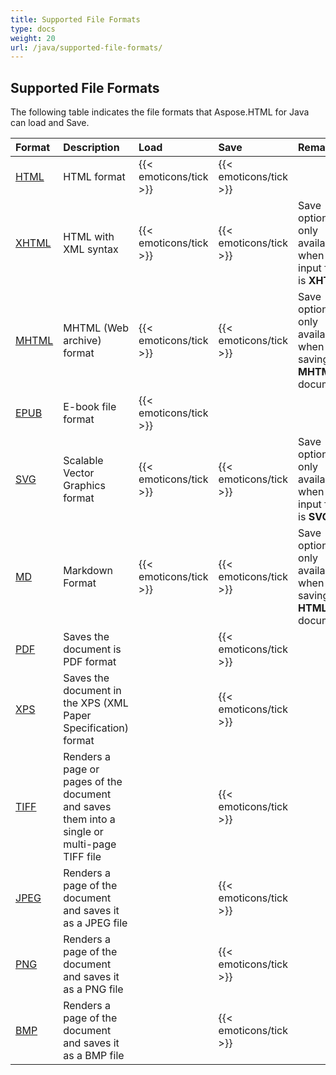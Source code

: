 ```yaml
---
title: Supported File Formats
type: docs
weight: 20
url: /java/supported-file-formats/
---
```


## **Supported File Formats** ## 
The following table indicates the file formats that Aspose.HTML for Java can load and Save.

|**Format**|**Description**|**Load**|**Save**|**Remarks**|
| :- | :- | :- | :- | :- |
|[HTML](https://wiki.fileformat.com/web/html/)|HTML format|{{< emoticons/tick >}}|{{< emoticons/tick >}}| |
|[XHTML](https://wiki.fileformat.com/web/xhtml/)|HTML with XML syntax|{{< emoticons/tick >}}|{{< emoticons/tick >}}|Save option is only available when the input file is **XHTML**|
|[MHTML](https://wiki.fileformat.com/web/mhtml/)|MHTML (Web archive) format|{{< emoticons/tick >}}|{{< emoticons/tick >}}|Save option is only available when saving **MHTML** document|
|[EPUB](https://wiki.fileformat.com/ebook/epub/)|E-book file format|{{< emoticons/tick >}}| | |
|[SVG](https://wiki.fileformat.com/page-description-language/svg/)|Scalable Vector Graphics format|{{< emoticons/tick >}}|{{< emoticons/tick >}}|Save option is only available when the input file is **SVG**|
|[MD](https://wiki.fileformat.com/specification/word-processing/md/)|Markdown Format|{{< emoticons/tick >}}|{{< emoticons/tick >}}|Save option is only available when saving **HTML** document|
|[PDF](https://wiki.fileformat.com/view/pdf/)|Saves the document is PDF format| |{{< emoticons/tick >}}| |
|[XPS](https://wiki.fileformat.com/page-description-language/xps/)|Saves the document in the XPS (XML Paper Specification) format| |{{< emoticons/tick >}}| |
|[TIFF](https://wiki.fileformat.com/image/tiff/)|Renders a page or pages of the document and saves them into a single or multi-page TIFF file| |{{< emoticons/tick >}}| |
|[JPEG](https://wiki.fileformat.com/image/jpeg/)|Renders a page of the document and saves it as a JPEG file| |{{< emoticons/tick >}}| |
|[PNG](https://wiki.fileformat.com/image/png/)|Renders a page of the document and saves it as a PNG file| |{{< emoticons/tick >}}| |
|[BMP](https://wiki.fileformat.com/image/bmp/)|Renders a page of the document and saves it as a BMP file| |{{< emoticons/tick >}}| |

